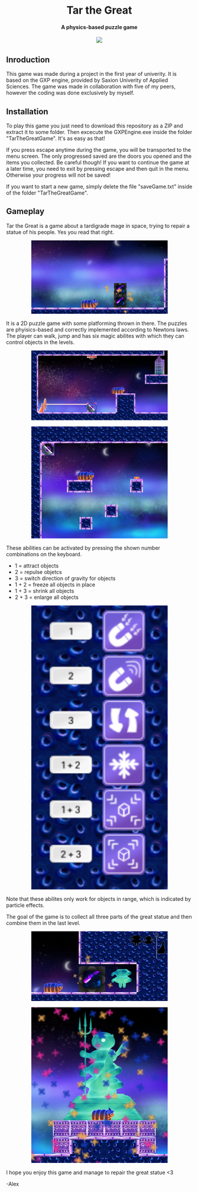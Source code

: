 <h1 align="center">
  Tar the Great
  <br>
</h1>

<h4 align="center">A physics-based puzzle game</h4>

<p align="center">
  <img src="./preview/showcase.gif" width="369">
</p>

## Inroduction

This game was made during a project in the first year of univerity. It is based on the GXP engine, provided by Saxion Univerity of Applied Sciences.
The game was made in collaboration with five of my peers, however the coding was done exclusively by myself.

## Installation

To play this game you just need to download this repository as a ZIP and extract it to some folder. Then excecute the GXPEngine.exe inside the folder "TarTheGreatGame".
It's as easy as that!

If you press escape anytime during the game, you will be transported to the menu screen. The only progressed saved are the doors you opened and the items you collected.
Be careful though! If you want to continue the game at a later time, you need to exit by pressing escape and then quit in the menu. Otherwise your progress will not be saved!

If you want to start a new game, simply delete the file "saveGame.txt" inside of the folder "TarTheGreatGame".

## Gameplay

Tar the Great is a game about a tardigrade mage in space, trying to repair a statue of his people. Yes you read that right.

<p align="center">
  <img src="./preview/start.png" width="369">
</p>

It is a 2D puzzle game with some platforming thrown in there. The puzzles are phyisics-based and correctly implemented according to Newtons laws.
The player can walk, jump and has six magic abilites with which they can control objects in the levels.

<p align="center">
  <img src="./preview/riddle1.png" width="369">
</p>
<p align="center">
  <img src="./preview/riddle2.png" width="369">
</p>

These abilities can be activated by pressing the shown number combinations on the keyboard.

- 1 = attract objects
- 2 = repulse objetcs
- 3 = switch direction of gravity for objects
- 1 + 2 = freeze all objects in place
- 1 + 3 = shrink all objects
- 2 + 3 = enlarge all objects

<p align="center">
  <img src="./preview/abilities.png" width="369">
</p>

Note that these abilites only work for objects in range, which is indicated by particle effects.

The goal of the game is to collect all three parts of the great statue and then combine them in the last level.

<p align="center">
  <img src="./preview/collectible.png" width="369">
</p>
<p align="center">
  <img src="./preview/statue.png" width="369">
</p>

I hope you enjoy this game and manage to repair the great statue <3

-Alex

